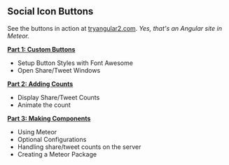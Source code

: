 ## Social Icon Buttons

See the buttons in action at [tryangular2.com](meteor-social-buttons). 
*Yes, that's an Angular site in Meteor.*

[**Part 1: Custom Buttons**](http://www.shmck.com/custom-social-buttons-in-vanilla-javascript/)

* Setup Button Styles with Font Awesome
* Open Share/Tweet Windows

[**Part 2: Adding Counts**](http://www.shmck.com/incrementing-social-media-counters-in-vanilla-javascript/)

* Display Share/Tweet Counts
* Animate the count

[**Part 3: Making Components**](http://www.shmck.com/create-configure-and-publish-a-meteor-package/)

* Using Meteor
* Optional Configurations
* Handling share/tweet counts on the server
* Creating a Meteor Package